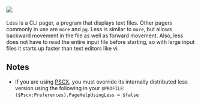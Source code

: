 # [![](https://img.shields.io/chocolatey/v/less.svg?color=red&label=less)](https://chocolatey.org/packages/less)

Less is a CLI pager, a program that displays text files. Other pagers commonly in use are `more` and `pg`. Less is similar to `more`, but allows backward movement in the file as well as forward movement. Also, less does not have to read the entire input file before starting, so with large input files it starts up faster than text editors like vi.

## Notes
  
- If you are using [PSCX](https://chocolatey.org/packages/pscx), you must override its internally distributed less version using the following in your `$PROFILE`: `($Pscx:Preferences).PageHelpUsingLess = $false`